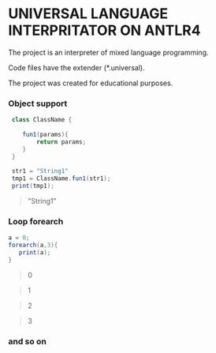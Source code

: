 # UNIVERSAL LANGUAGE INTERPRITATOR ON ANTLR4

The project is an interpreter of mixed language programming.

Code files have the extender (*.universal).

The project was created for educational purposes.


### Object support

```Java
 class ClassName {
    
    fun1(params){
        return params;
    } 
 }
 
 str1 = "String1"
 tmp1 = ClassName.fun1(str1);
 print(tmp1);
```
>"String1"

### Loop forearch

```Java
a = 0;
forearch(a,3){
   print(a);
}
```
>0

>1

>2

>3

### and so on

